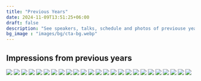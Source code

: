 ```yaml
---
title: "Previous Years"
date: 2024-11-09T13:51:25+06:00
draft: false
description: "See speakers, talks, schedule and photos of previouse years of the ecoCompute conference"
bg_image : "images/bg/cta-bg.webp"
---
```


## Impressions from previous years

<a href="/images/previous-years/2024/630A6645.jpg"><img loading="lazy" class="conference-image" srcset="/cdn-cgi/image/width=600,format=auto/images/previous-years/2024/630A6645.jpg 2x,/images/cdn-cgi/image/width=300,format=auto/previous-years/2024/630A6645.jpg 1x" src="/cdn-cgi/image/width=300,format=auto/images/previous-years/2024/630A6645.jpg"></a>
<a href="/images/previous-years/2024/630A6722.jpg"><img loading="lazy" class="conference-image" srcset="/cdn-cgi/image/width=600,format=auto/images/previous-years/2024/630A6722.jpg 2x, /cdn-cgi/image/width=300,format=auto/images/previous-years/2024/630A6722.jpg 1x" src="/cdn-cgi/image/width=300,format=auto/images/previous-years/2024/630A6722.jpg"></a>
<a href="/images/previous-years/2024/630A6746.jpg"><img loading="lazy" class="conference-image" srcset="/cdn-cgi/image/width=600,format=auto/images/previous-years/2024/630A6746.jpg 2x, /cdn-cgi/image/width=300,format=auto/images/previous-years/2024/630A6746.jpg 1x" src="/cdn-cgi/image/width=300,format=auto/images/previous-years/2024/630A6746.jpg"></a>
<a href="/images/previous-years/2024/630A6756.jpg"><img loading="lazy" class="conference-image" srcset="/cdn-cgi/image/width=600,format=auto/images/previous-years/2024/630A6756.jpg 2x, /cdn-cgi/image/width=300,format=auto/images/previous-years/2024/630A6756.jpg 1x" src="/cdn-cgi/image/width=300,format=auto/images/previous-years/2024/630A6756.jpg"></a>
<a href="/images/previous-years/2024/630A6757.jpg"><img loading="lazy" class="conference-image" srcset="/cdn-cgi/image/width=600,format=auto/images/previous-years/2024/630A6757.jpg 2x, /cdn-cgi/image/width=300,format=auto/images/previous-years/2024/630A6757.jpg 1x" src="/cdn-cgi/image/width=300,format=auto/images/previous-years/2024/630A6757.jpg"></a>
<a href="/images/previous-years/2024/DSC_0804.JPG"><img loading="lazy" class="conference-image" srcset="/cdn-cgi/image/width=600,format=auto/images/previous-years/2024/DSC_0804.JPG 2x, /cdn-cgi/image/width=300,format=auto/images/previous-years/2024/DSC_0804.JPG 1x" src="/cdn-cgi/image/width=300,format=auto/images/previous-years/2024/DSC_0804.JPG"></a>
<a href="/images/previous-years/2024/DSC_0832.JPG"><img loading="lazy" class="conference-image" srcset="/cdn-cgi/image/width=600,format=auto/images/previous-years/2024/DSC_0832.JPG 2x, /cdn-cgi/image/width=300,format=auto/images/previous-years/2024/DSC_0832.JPG 1x" src="/cdn-cgi/image/width=300,format=auto/images/previous-years/2024/DSC_0832.JPG"></a>
<a href="/images/previous-years/2024/DSC_0842.JPG"><img loading="lazy" class="conference-image" srcset="/cdn-cgi/image/width=600,format=auto/images/previous-years/2024/DSC_0842.JPG 2x, /cdn-cgi/image/width=300,format=auto/images/previous-years/2024/DSC_0842.JPG 1x" src="/cdn-cgi/image/width=300,format=auto/images/previous-years/2024/DSC_0842.JPG"></a>
<a href="/images/previous-years/2024/DSC_0845.JPG"><img loading="lazy" class="conference-image" srcset="/cdn-cgi/image/width=600,format=auto/images/previous-years/2024/DSC_0845.JPG 2x, /cdn-cgi/image/width=300,format=auto/images/previous-years/2024/DSC_0845.JPG 1x" src="/cdn-cgi/image/width=300,format=auto/images/previous-years/2024/DSC_0845.JPG"></a>
<a href="/images/previous-years/2024/DSC_0856.JPG"><img loading="lazy" class="conference-image" srcset="/cdn-cgi/image/width=600,format=auto/images/previous-years/2024/DSC_0856.JPG 2x, /cdn-cgi/image/width=300,format=auto/images/previous-years/2024/DSC_0856.JPG 1x" src="/cdn-cgi/image/width=300,format=auto/images/previous-years/2024/DSC_0856.JPG"></a>
<a href="/images/previous-years/2024/DSC_0862.JPG"><img loading="lazy" class="conference-image" srcset="/cdn-cgi/image/width=600,format=auto/images/previous-years/2024/DSC_0862.JPG 2x, /cdn-cgi/image/width=300,format=auto/images/previous-years/2024/DSC_0862.JPG 1x" src="/cdn-cgi/image/width=300,format=auto/images/previous-years/2024/DSC_0862.JPG"></a>
<a href="/images/previous-years/2024/DSC_0869.JPG"><img loading="lazy" class="conference-image" srcset="/cdn-cgi/image/width=600,format=auto/images/previous-years/2024/DSC_0869.JPG 2x, /cdn-cgi/image/width=300,format=auto/images/previous-years/2024/DSC_0869.JPG 1x" src="/cdn-cgi/image/width=300,format=auto/images/previous-years/2024/DSC_0869.JPG"></a>
<a href="/images/previous-years/2024/DSC_0885.JPG"><img loading="lazy" class="conference-image" srcset="/cdn-cgi/image/width=600,format=auto/images/previous-years/2024/DSC_0885.JPG 2x, /cdn-cgi/image/width=300,format=auto/images/previous-years/2024/DSC_0885.JPG 1x" src="/cdn-cgi/image/width=300,format=auto/images/previous-years/2024/DSC_0885.JPG"></a>
<a href="/images/previous-years/2024/DSC_0896.JPG"><img loading="lazy" class="conference-image" srcset="/cdn-cgi/image/width=600,format=auto/images/previous-years/2024/DSC_0896.JPG 2x, /cdn-cgi/image/width=300,format=auto/images/previous-years/2024/DSC_0896.JPG 1x" src="/cdn-cgi/image/width=300,format=auto/images/previous-years/2024/DSC_0896.JPG"></a>
<a href="/images/previous-years/2024/DSC_0914.JPG"><img loading="lazy" class="conference-image" srcset="/cdn-cgi/image/width=600,format=auto/images/previous-years/2024/DSC_0914.JPG 2x, /cdn-cgi/image/width=300,format=auto/images/previous-years/2024/DSC_0914.JPG 1x" src="/cdn-cgi/image/width=300,format=auto/images/previous-years/2024/DSC_0914.JPG"></a>
<a href="/images/previous-years/2024/DSC_0955.JPG"><img loading="lazy" class="conference-image" srcset="/cdn-cgi/image/width=600,format=auto/images/previous-years/2024/DSC_0955.JPG 2x, /cdn-cgi/image/width=300,format=auto/images/previous-years/2024/DSC_0955.JPG 1x" src="/cdn-cgi/image/width=300,format=auto/images/previous-years/2024/DSC_0955.JPG"></a>
<a href="/images/previous-years/2024/DSC_0956.JPG"><img loading="lazy" class="conference-image" srcset="/cdn-cgi/image/width=600,format=auto/images/previous-years/2024/DSC_0956.JPG 2x, /cdn-cgi/image/width=300,format=auto/images/previous-years/2024/DSC_0956.JPG 1x" src="/cdn-cgi/image/width=300,format=auto/images/previous-years/2024/DSC_0956.JPG"></a>
<a href="/images/previous-years/2024/DSC_0967.JPG"><img loading="lazy" class="conference-image" srcset="/cdn-cgi/image/width=600,format=auto/images/previous-years/2024/DSC_0967.JPG 2x, /cdn-cgi/image/width=300,format=auto/images/previous-years/2024/DSC_0967.JPG 1x" src="/cdn-cgi/image/width=300,format=auto/images/previous-years/2024/DSC_0967.JPG"></a>
<a href="/images/previous-years/2024/DSC_0968.JPG"><img loading="lazy" class="conference-image" srcset="/cdn-cgi/image/width=600,format=auto/images/previous-years/2024/DSC_0968.JPG 2x, /cdn-cgi/image/width=300,format=auto/images/previous-years/2024/DSC_0968.JPG 1x" src="/cdn-cgi/image/width=300,format=auto/images/previous-years/2024/DSC_0968.JPG"></a>
<a href="/images/previous-years/2024/DSC_0980.JPG"><img loading="lazy" class="conference-image" srcset="/cdn-cgi/image/width=600,format=auto/images/previous-years/2024/DSC_0980.JPG 2x, /cdn-cgi/image/width=300,format=auto/images/previous-years/2024/DSC_0980.JPG 1x" src="/cdn-cgi/image/width=300,format=auto/images/previous-years/2024/DSC_0980.JPG"></a>
<a href="/images/previous-years/2024/DSC_333333.png"><img loading="lazy" class="conference-image" srcset="/cdn-cgi/image/width=600,format=auto/images/previous-years/2024/DSC_333333.png 2x, /cdn-cgi/image/width=300,format=auto/images/previous-years/2024/DSC_333333.png 1x" src="/cdn-cgi/image/width=300,format=auto/images/previous-years/2024/DSC_333333.png"></a>
<a href="/images/previous-years/2024/IMG_20240425_094031.jpg"><img loading="lazy" class="conference-image" srcset="/cdn-cgi/image/width=600,format=auto/images/previous-years/2024/IMG_20240425_094031.jpg 2x, /cdn-cgi/image/width=300,format=auto/images/previous-years/2024/IMG_20240425_094031.jpg 1x" src="/cdn-cgi/image/width=300,format=auto/images/previous-years/2024/IMG_20240425_094031.jpg"></a>
<a href="/images/previous-years/2024/IMG_20240425_094118.jpg"><img loading="lazy" class="conference-image" srcset="/cdn-cgi/image/width=600,format=auto/images/previous-years/2024/IMG_20240425_094118.jpg 2x, /cdn-cgi/image/width=300,format=auto/images/previous-years/2024/IMG_20240425_094118.jpg 1x" src="/cdn-cgi/image/width=300,format=auto/images/previous-years/2024/IMG_20240425_094118.jpg"></a>
<a href="/images/previous-years/2024/PXL_20240425_062158631.jpg"><img loading="lazy" class="conference-image" srcset="/cdn-cgi/image/width=600,format=auto/images/previous-years/2024/PXL_20240425_062158631.jpg 2x, /cdn-cgi/image/width=300,format=auto/images/previous-years/2024/PXL_20240425_062158631.jpg 1x" src="/cdn-cgi/image/width=300,format=auto/images/previous-years/2024/PXL_20240425_062158631.jpg"></a>
<a href="/images/previous-years/2024/PXL_20240425_123259410.jpg"><img loading="lazy" class="conference-image" srcset="/cdn-cgi/image/width=600,format=auto/images/previous-years/2024/PXL_20240425_123259410.jpg 2x, /cdn-cgi/image/width=300,format=auto/images/previous-years/2024/PXL_20240425_123259410.jpg 1x" src="/cdn-cgi/image/width=300,format=auto/images/previous-years</a>/2024/PXL_20240425_123259410.jpg">